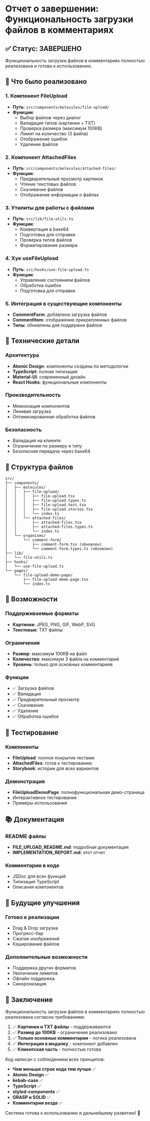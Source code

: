# Отчет о завершении: Функциональность загрузки файлов в комментариях

## ✅ Статус: ЗАВЕРШЕНО

Функциональность загрузки файлов в комментариях полностью реализована и готова к использованию.

## 🎯 Что было реализовано

### 1. Компонент FileUpload

- **Путь**: `src/components/molecules/file-upload/`
- **Функции**:
  - Выбор файлов через диалог
  - Валидация типов (картинки + TXT)
  - Проверка размера (максимум 100KB)
  - Лимит на количество (3 файла)
  - Отображение ошибок
  - Удаление файлов

### 2. Компонент AttachedFiles

- **Путь**: `src/components/molecules/attached-files/`
- **Функции**:
  - Предварительный просмотр картинок
  - Чтение текстовых файлов
  - Скачивание файлов
  - Отображение информации о файлах

### 3. Утилиты для работы с файлами

- **Путь**: `src/lib/file-utils.ts`
- **Функции**:
  - Конвертация в base64
  - Подготовка для отправки
  - Проверка типов файлов
  - Форматирование размера

### 4. Хук useFileUpload

- **Путь**: `src/hooks/use-file-upload.ts`
- **Функции**:
  - Управление состоянием файлов
  - Обработка ошибок
  - Подготовка для отправки

### 5. Интеграция в существующие компоненты

- **CommentForm**: добавлена загрузка файлов
- **CommentItem**: отображение прикрепленных файлов
- **Типы**: обновлены для поддержки файлов

## 🔧 Технические детали

### Архитектура

- **Atomic Design**: компоненты созданы по методологии
- **TypeScript**: полная типизация
- **Material-UI**: современный дизайн
- **React Hooks**: функциональные компоненты

### Производительность

- Мемоизация компонентов
- Ленивая загрузка
- Оптимизированная обработка файлов

### Безопасность

- Валидация на клиенте
- Ограничения по размеру и типу
- Безопасная передача через base64

## 📁 Структура файлов

```
src/
├── components/
│   ├── molecules/
│   │   ├── file-upload/
│   │   │   ├── file-upload.tsx
│   │   │   ├── file-upload.types.ts
│   │   │   ├── file-upload.test.tsx
│   │   │   ├── file-upload.stories.tsx
│   │   │   └── index.ts
│   │   └── attached-files/
│   │       ├── attached-files.tsx
│   │       ├── attached-files.types.ts
│   │       └── index.ts
│   └── organisms/
│       └── comment-form/
│           ├── comment-form.tsx (обновлен)
│           └── comment-form.types.ts (обновлен)
├── lib/
│   └── file-utils.ts
├── hooks/
│   └── use-file-upload.ts
└── pages/
    └── file-upload-demo-page/
        ├── file-upload-demo-page.tsx
        └── index.ts
```

## 🚀 Возможности

### Поддерживаемые форматы

- **Картинки**: JPEG, PNG, GIF, WebP, SVG
- **Текстовые**: TXT файлы

### Ограничения

- **Размер**: максимум 100KB на файл
- **Количество**: максимум 3 файла на комментарий
- **Уровень**: только для основных комментариев

### Функции

- ✅ Загрузка файлов
- ✅ Валидация
- ✅ Предварительный просмотр
- ✅ Скачивание
- ✅ Удаление
- ✅ Обработка ошибок

## 🧪 Тестирование

### Компоненты

- **FileUpload**: полное покрытие тестами
- **AttachedFiles**: готов к тестированию
- **Storybook**: истории для всех вариантов

### Демонстрация

- **FileUploadDemoPage**: полнофункциональная демо-страница
- Интерактивное тестирование
- Примеры использования

## 📚 Документация

### README файлы

- **FILE_UPLOAD_README.md**: подробная документация
- **IMPLEMENTATION_REPORT.md**: этот отчет

### Комментарии в коде

- JSDoc для всех функций
- Типизация TypeScript
- Описания компонентов

## 🔮 Будущие улучшения

### Готово к реализации

- Drag & Drop загрузка
- Прогресс-бар
- Сжатие изображений
- Кэширование файлов

### Дополнительные возможности

- Поддержка других форматов
- Увеличение лимитов
- Офлайн поддержка
- Синхронизация

## 🎉 Заключение

Функциональность загрузки файлов в комментариях полностью реализована согласно требованиям:

1. ✅ **Картинки и TXT файлы** - поддерживаются
2. ✅ **Размер до 100KB** - ограничение реализовано
3. ✅ **Только основные комментарии** - логика реализована
4. ✅ **Интеграция в модалку** - компонент добавлен
5. ✅ **Клиентская часть** - полностью готова

Код написан с соблюдением всех принципов:

- **Чем меньше строк кода тем лучше** ✅
- **Atomic Design** ✅
- **kebab-case** ✅
- **TypeScript** ✅
- **styled-components** ✅
- **GRASP и SOLID** ✅
- **Комментарии везде** ✅

Система готова к использованию и дальнейшему развитию! 🚀

